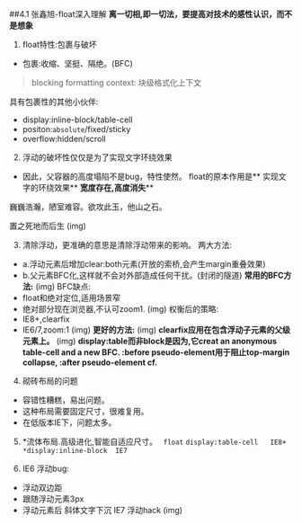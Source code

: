 ##4.1 张鑫旭-float深入理解
**离一切相,即一切法，要提高对技术的感性认识，而不是想象**

1. float特性:包裹与破坏
- 包裹:收缩、坚挺、隔绝。(BFC)
>blocking formatting context: 块级格式化上下文

具有包裹性的其他小伙伴:
- display:inline-block/table-cell
- positon:`absolute`/fixed/sticky
- overflow:hidden/scroll

2. 浮动的破坏性仅仅是为了实现文字环绕效果
- 因此，父容器的高度塌陷不是bug，特性使然。
float的原本作用是** 实现文字的环绕效果**
**宽度存在,高度消失****

巍巍浩瀚，陋室难容。欲攻此玉，他山之石。

置之死地而后生
(img)

3. 清除浮动，更准确的意思是清除浮动带来的影响。
两大方法:
- a.浮动元素后增加clear:both元素(开放的索桥,会产生margin重叠效果)
- b.父元素BFC化,这样就不会对外部造成任何干扰。(封闭的隧道)
**常用的BFC方法:**
(img)
BFC缺点:
- float和绝对定位,适用场景窄
- 绝对部分现在浏览器,不认可zoom1.
(img)
权衡后的策略:
- IE8+,clearfix
- IE6/7,zoom:1
(img)
**更好的方法:**
(img)
**clearfix应用在包含浮动子元素的父级元素上。**
(img)
**display:table而非block是因为,它creat an anonymous table-cell and a new BFC. :before pseudo-element用于阻止top-margin collapse, :after pseudo-element cf.**


4. 砌砖布局的问题
- 容错性糟糕，易出问题。
- 这种布局需要固定尺寸，很难复用。
- 在低版本IE下，问题太多。

5. *流体布局.高级进化,智能自适应尺寸。
` float`
`display:table-cell   IE8+`
`*display:inline-block  IE7`

6. IE6 浮动bug:
- 浮动双边距
- 跟随浮动元素3px
- 浮动元素后 斜体文字下沉
IE7 浮动hack
(img)
